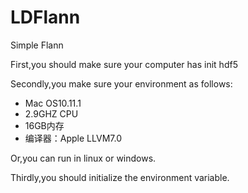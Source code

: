 # LDFlann
Simple Flann
<p>First,you should make sure your computer has init hdf5</p>
<p>Secondly,you make sure your environment as follows:</p>
  <ul>
    <li>
  Mac OS10.11.1
    </li>
    <li>
  2.9GHZ CPU
    </li>
    <li>
  16GB内存
    </li>
    <li>
  编译器：Apple LLVM7.0
    </li>
  </ul>
<p>Or,you can run in linux or windows.</p>
<p>Thirdly,you should initialize the environment variable.</p>
